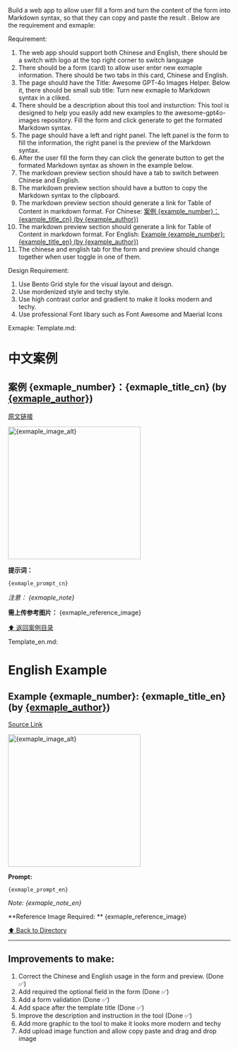 Build a web app to allow user fill a form and turn the content of the form into Markdown syntax, so that they can copy and paste the result . Below are the requirement and exmaple:

Requirement:
1. The web app should support both Chinese and English, there should be a switch with logo at the top right corner to switch language
2. There should be a form (card) to allow user enter new exmaple information. There should be two tabs in this card, Chinese and English. 
3. The page should have the Title: Awesome GPT-4o Images Helper. Below it, there should be small sub title: Turn new exmaple to Markdown syntax in a cliked. 
4. There should be a description about this tool and insturction: This tool is designed to help you easily add new examples to the awesome-gpt4o-images repository. Fill the form and click generate to get the formated Markdown syntax.
6. The page should have a left and right panel. The left panel is the form to fill the information, the right panel is the preview of the Markdown syntax.
7. After the user fill the form they can click the generate button to get the formated Markdown syntax as shown in the example below.
8. The markdown preview section should have a tab to switch between Chinese and English.
9. The markdown preview section should have a button to copy the Markdown syntax to the clipboard.
10. The markdown preview section should generate a link for Table of Content in markdown format. For Chinese: [案例 {example_number}：{example_title_cn} (by {example_author})](#examples-{example_number})
11. The markdown preview section should generate a link for Table of Content in markdown format. For English: [Example {example_number}: {example_title_en} (by {example_author})](#examples-{example_number})
12. The chinese and english tab for the form and preview should change together when user toggle in one of them.

Design Requirement:
1. Use Bento Grid style for the visual layout and deisgn.
2. Use mordenized style and techy style.
3. Use high contrast corlor and gradient to make it looks modern and techy.
4. Use professional Font libary such as Font Awesome and Maerial Icons


Exmaple: 
Template.md: 

# 中文案例

<a id="{exmaple_number}"></a>
## 案例 {exmaple_number}：{exmaple_title_cn} (by [{exmaple_author}]({author_url}))

[原文链接]({source_url})

<img src="{exmaple_image_url}" width="300" alt="{exmaple_image_alt}">

**提示词：**
```
{exmaple_prompt_cn}
```

*注意： {exmaple_note}*

**需上传参考图片：** {exmaple_reference_image}

[⬆️ 返回案例目录](#example-toc)


Template_en.md: 

# English Example

<a id="{exmaple_number}"></a>
## Example {exmaple_number}: {exmaple_title_en} (by [{exmaple_author}]({author_url}))

[Source Link]({source_url})

<img src="{exmaple_image_url}" width="300" alt="{exmaple_image_alt}">

**Prompt:**
```
{exmaple_prompt_en}
```

*Note: {exmaple_note_en}*

**Reference Image Required: ** {exmaple_reference_image}

[⬆️ Back to Directory](#example-toc)


---

## Improvements to make:
1. Correct the Chinese and English usage in the form and preview. (Done ✅)
2. Add required the optional field in the form (Done ✅)
3. Add a form validation (Done ✅)
4. Add space after the template title (Done ✅)
5. Improve the description and instruction in the tool (Done ✅)
6. Add more graphic to the tool to make it looks more modern and techy
7. Add upload image function and allow copy paste and drag and drop image 
